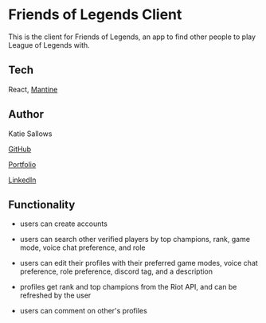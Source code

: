 # Friends of Legends Client

This is the client for Friends of Legends, an app to find other people to play League of Legends with.

## Tech

React, [Mantine](https://mantine.dev/)

## Author

Katie Sallows

[GitHub](https://github.com/ksallows)

[Portfolio](https://ksallows.github.io/)

[LinkedIn](https://www.linkedin.com/in/katie-sallows)

## Functionality

- users can create accounts

- users can search other verified players by top champions, rank, game mode, voice chat preference, and role

- users can edit their profiles with their preferred game modes, voice chat preference, role preference, discord tag, and a description

- profiles get rank and top champions from the Riot API, and can be refreshed by the user

- users can comment on other's profiles